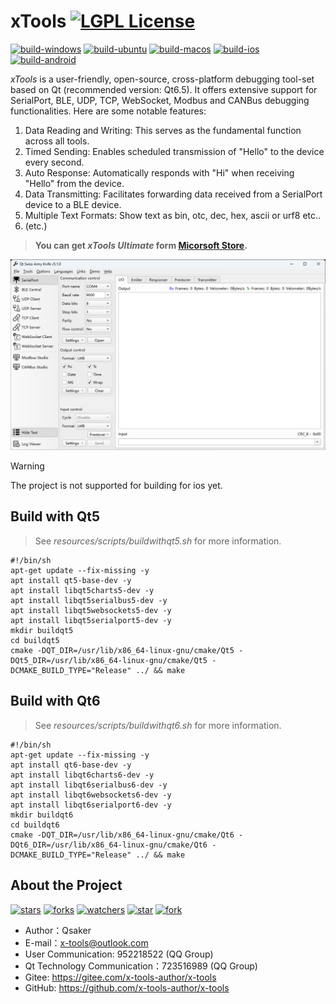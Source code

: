 # xTools [![LGPL License](https://img.shields.io/badge/License-LGPL%20v3-blue.svg)](https://www.gnu.org/licenses/lgpl-3.0.html)

[![build-windows](https://github.com/x-tools-author/x-tools/actions/workflows/build-windows.yml/badge.svg)](https://github.com/x-tools-author/x-tools/actions/workflows/build-windows.yml)
[![build-ubuntu](https://github.com/x-tools-author/x-tools/actions/workflows/build-ubuntu.yml/badge.svg)](https://github.com/x-tools-author/x-tools/actions/workflows/build-ubuntu.yml)
[![build-macos](https://github.com/x-tools-author/x-tools/actions/workflows/build-macos.yml/badge.svg)](https://github.com/x-tools-author/x-tools/actions/workflows/build-macos.yml)
[![build-ios](https://github.com/x-tools-author/x-tools/actions/workflows/build-ios.yml/badge.svg)](https://github.com/x-tools-author/x-tools/actions/workflows/build-ios.yml)
[![build-android](https://github.com/x-tools-author/x-tools/actions/workflows/build-android.yml/badge.svg)](https://github.com/x-tools-author/x-tools/actions/workflows/build-android.yml)

*xTools* is a user-friendly, open-source, cross-platform debugging tool-set based on Qt (recommended version: Qt6.5). It offers extensive support for SerialPort, BLE, UDP, TCP, WebSocket, Modbus and CANBus debugging functionalities. Here are some notable features:

1. Data Reading and Writing: This serves as the fundamental function across all tools.
2. Timed Sending: Enables scheduled transmission of "Hello" to the device every second.
3. Auto Response: Automatically responds with "Hi" when receiving "Hello" from the device.
4. Data Transmitting: Facilitates forwarding data received from a SerialPort device to a BLE device.
5. Multiple Text Formats: Show text as bin, otc, dec, hex, ascii or urf8 etc..
6. (etc.)

> **You can get *xTools Ultimate* form [Micorsoft Store](https://www.microsoft.com/store/apps/9P29H1NDNKBB).**

![MainWindow.png](Resources/Images/Mainwindow.png)

> [!WARNING]
> The project is not supported for building for ios yet.

## Build with Qt5

> See *resources/scripts/buildwithqt5.sh* for more information.

```shell
#!/bin/sh
apt-get update --fix-missing -y
apt install qt5-base-dev -y
apt install libqt5charts5-dev -y
apt install libqt5serialbus5-dev -y
apt install libqt5websockets5-dev -y
apt install libqt5serialport5-dev -y
mkdir buildqt5
cd buildqt5
cmake -DQT_DIR=/usr/lib/x86_64-linux-gnu/cmake/Qt5 -DQt5_DIR=/usr/lib/x86_64-linux-gnu/cmake/Qt5 -DCMAKE_BUILD_TYPE="Release" ../ && make
```

## Build with Qt6

> See *resources/scripts/buildwithqt6.sh* for more information.

```shell
#!/bin/sh
apt-get update --fix-missing -y
apt install qt6-base-dev -y
apt install libqt6charts6-dev -y
apt install libqt6serialbus6-dev -y
apt install libqt6websockets6-dev -y
apt install libqt6serialport6-dev -y
mkdir buildqt6
cd buildqt6
cmake -DQT_DIR=/usr/lib/x86_64-linux-gnu/cmake/Qt6 -DQt6_DIR=/usr/lib/x86_64-linux-gnu/cmake/Qt6 -DCMAKE_BUILD_TYPE="Release" ../ && make
```

## About the Project

<!--https://sdpro.top/blog/html/article/1016.html-->
[![stars](https://img.shields.io/github/stars/x-tools-author/x-tools?style=social)](https://img.shields.io/github/stars/x-tools-author/x-tools?style=social)
[![forks](https://img.shields.io/github/forks/x-tools-author/x-tools?style=social)](https://img.shields.io/github/forks/x-tools-author/x-tools?style=social)
[![watchers](https://img.shields.io/github/watchers/x-tools-author/x-tools?style=social)](https://img.shields.io/github/watchers/x-tools-author/x-tools?style=social)
[![star](https://gitee.com/x-tools-author/x-tools/badge/star.svg?theme=dark)](https://gitee.com/x-tools-author/x-tools/stargazers)
[![fork](https://gitee.com/x-tools-author/x-tools/badge/fork.svg?theme=dark)](https://gitee.com/x-tools-author/x-tools/members)

* Author：Qsaker
* E-mail：<x-tools@outlook.com>
* User Communication: 952218522 (QQ Group)
* Qt Technology Communication：723516989 (QQ Group)
* Gitee: <https://gitee.com/x-tools-author/x-tools>
* GitHub: <https://github.com/x-tools-author/x-tools>

